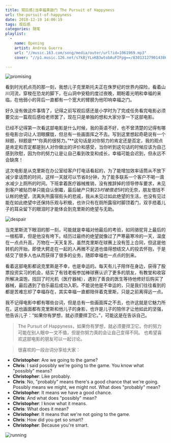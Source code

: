 ```yaml
---
title: 观后感|当幸福来敲门 The Pursuit of Happyness
url: the-pursuit-of-happyness
date: 2018-12-19 14:00:19
tags: 观后感
categories: 随笔
playlist:
  -
    name: Opening
    artist: Andrea Guerra
    url: "//music.163.com/song/media/outer/url?id=1061969.mp3"
    cover: "//p1.music.126.net/s7kBjYLxKB3wtobAuFIFpg==/830131279014386.jpg?param=130y130"

---
```


![promising](/images/happyness.png)

看到时光机点亮的那一刻，我想儿子克里斯托夫正在侏罗纪的世界内探险，看着山川河流，穿梭在恐龙的脚下，在山洞中安稳的度过夜晚，期盼着光明和幸福的来临，在他弱小的背后一直都有一个宽大的臂膀为他叩响幸福之门。

<!-- more -->

好久没有做这件事情了，记得之前写观后感还是小学时为了完成任务看完电影必须要交出一篇观后感给老师罢了，现在只是单独的想和大家分享一下这部电影。

已经不记得第一次看这部电影是什么时候，我的英语不好，也不曾清楚的记得有哪些电影台词让人泪眼朦胧，但总有一些画面挥之不去。写到这里想起奇葩说有一个辩题，辩题是**“你真的很努力。”**这句话是对你努力的肯定还是否定，我的观点是肯定和否定都是别人对你做出的评价和感受，当你听到这句话的时候应该为自己感到欣慰，因为你的努力让是让自己看到改变和成长，幸福可能会迟到，但永远不会缺席！

这次电影是从克里斯在办公室给客户打电话看起的，为了能增加效率话筒从不放下减少拿话筒的时间，这样一天就可以节省8分钟，为了能多联系一个客户不喝一滴水减少上厕所的时间。下班拿着医疗器械推销，没有推辞掉的领导停车要求，未见到客户被贴罚单只能自认倒霉，最后破产只剩23$时被借走5$时的无奈，朋友借钱不认帐的绝望，流离失所露宿街头的悲戚，我从未见过如此绝望的生活，也没有见过能在如此绝望中还保持乐观与积极，也许只有在厕所露宿时脚顶着门，双手捂着儿子的耳朵留下的眼泪时才能体会到克里斯的绝望与无助。

![despair](/images/despair.png)

当克里斯流下眼泪的那一刻，可能就是幸福对他最后的考验，如同骆驼背上最后的一根稻草，但是他没有垮下。经历过最终的绝望就像过了严寒最寒冷的一天，温度在一点点升高，万物在一天天复苏。虽然克里斯在球赛上没有签上合同，但这是他转机的开始，即使大鳄走在一起的人再微不足道也值得想结交人的投去怀抱，于是结交了很多人也从而获得了很多的业务，随即幸福也一点点的到来。

看着这部电影都说克里斯是不幸，也是幸运的。每天有儿子陪伴在身边，获得了股票投资实习的机会，结实了有钱老板参加棒球赛认识了更多的朋友，有教堂和收容所解决温饱，找回了时光机（医疗器械），遇到了善良的医生等待他修好后购买了器械，最后遇到了伯乐最后成功入职。不能说他是不幸运的，只是我们往往看到的都是苦难忘却了幸福存在，其实幸福一直都陪伴着克里斯，只是之前离得远一点。

我不记得电影中都有哪些台词，但是总有一些画面挥之不去，也许这就是它魅力所在。这也画面都有克里斯和他儿子的身影，也许是儿子的陪伴才让他如此的坚强，他告诉儿子：“如果你有梦想，就必须要捍卫它。”，可能这是在告诉自己。

> The Pursuit of Happyness，如果你有梦想，就必须要捍卫它。你的努力可能在别人眼中一文不值，但是你努力真的会让自己变得不同。
也希望喜欢这部电影的朋友可以一起讨论。

> 很喜欢的一段台词分享给大家：
- **Christopher**: Are we going to the game? 
- **Chris**: I said possibly we're going to the game. You know what "possibly" means? 
- **Christopher**: Like probably. 
- **Chris**: No, "probably" means there's a good chance that we're going. Possibly means we might, we might not. What does "probably" mean?
- **Christopher**: It means we have a good chance. 
- **Chris**: And what does "possibly" mean? 
- **Christopher**: I know what it means. 
- **Chris**: What does it mean? 
- **Christopher**: It means that we're not going to the game. 
- **Chris**: How did you get so smart? 
- **Christopher**: Because you're smart. 

![running](/images/running.png)